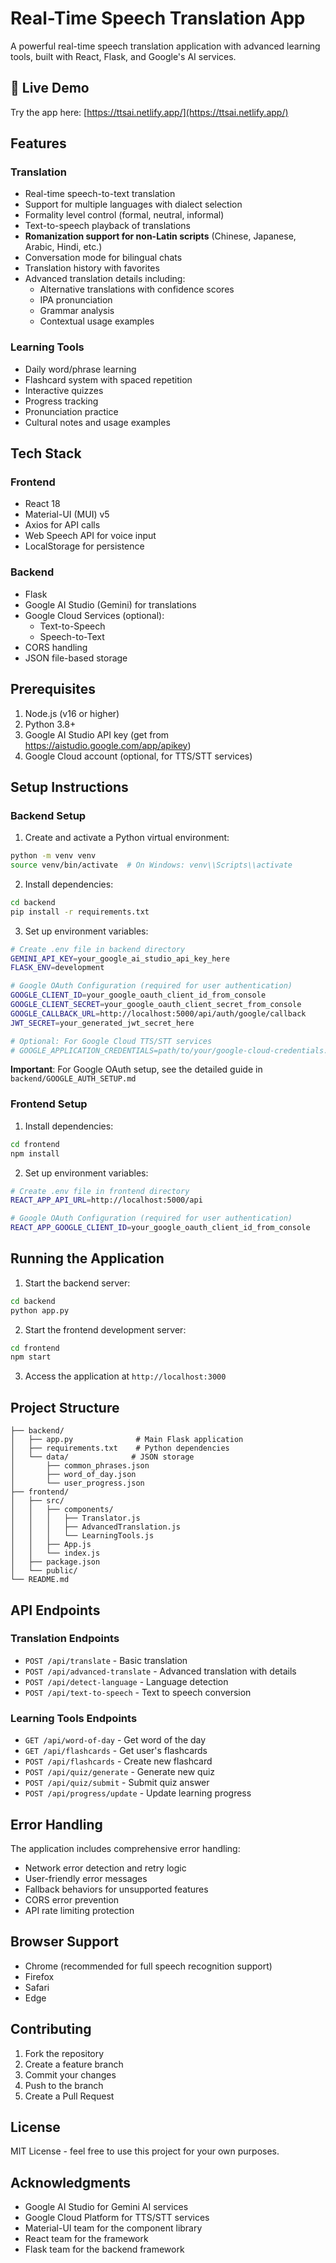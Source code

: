 # Real-Time Speech Translation App

A powerful real-time speech translation application with advanced learning tools, built with React, Flask, and Google's AI services.

## 🚀 Live Demo

Try the app here: [https://ttsai.netlify.app/](https://ttsai.netlify.app/)

## Features

### Translation
- Real-time speech-to-text translation
- Support for multiple languages with dialect selection
- Formality level control (formal, neutral, informal)
- Text-to-speech playback of translations
- **Romanization support for non-Latin scripts** (Chinese, Japanese, Arabic, Hindi, etc.)
- Conversation mode for bilingual chats
- Translation history with favorites
- Advanced translation details including:
  - Alternative translations with confidence scores
  - IPA pronunciation
  - Grammar analysis
  - Contextual usage examples

### Learning Tools
- Daily word/phrase learning
- Flashcard system with spaced repetition
- Interactive quizzes
- Progress tracking
- Pronunciation practice
- Cultural notes and usage examples

## Tech Stack

### Frontend
- React 18
- Material-UI (MUI) v5
- Axios for API calls
- Web Speech API for voice input
- LocalStorage for persistence

### Backend
- Flask
- Google AI Studio (Gemini) for translations
- Google Cloud Services (optional):
  - Text-to-Speech
  - Speech-to-Text
- CORS handling
- JSON file-based storage

## Prerequisites

1. Node.js (v16 or higher)
2. Python 3.8+
3. Google AI Studio API key (get from https://aistudio.google.com/app/apikey)
4. Google Cloud account (optional, for TTS/STT services)

## Setup Instructions

### Backend Setup

1. Create and activate a Python virtual environment:
```bash
python -m venv venv
source venv/bin/activate  # On Windows: venv\\Scripts\\activate
```

2. Install dependencies:
```bash
cd backend
pip install -r requirements.txt
```

3. Set up environment variables:
```bash
# Create .env file in backend directory
GEMINI_API_KEY=your_google_ai_studio_api_key_here
FLASK_ENV=development

# Google OAuth Configuration (required for user authentication)
GOOGLE_CLIENT_ID=your_google_oauth_client_id_from_console
GOOGLE_CLIENT_SECRET=your_google_oauth_client_secret_from_console
GOOGLE_CALLBACK_URL=http://localhost:5000/api/auth/google/callback
JWT_SECRET=your_generated_jwt_secret_here

# Optional: For Google Cloud TTS/STT services
# GOOGLE_APPLICATION_CREDENTIALS=path/to/your/google-cloud-credentials.json
```

**Important**: For Google OAuth setup, see the detailed guide in `backend/GOOGLE_AUTH_SETUP.md`

### Frontend Setup

1. Install dependencies:
```bash
cd frontend
npm install
```

2. Set up environment variables:
```bash
# Create .env file in frontend directory
REACT_APP_API_URL=http://localhost:5000/api

# Google OAuth Configuration (required for user authentication)
REACT_APP_GOOGLE_CLIENT_ID=your_google_oauth_client_id_from_console
```

## Running the Application

1. Start the backend server:
```bash
cd backend
python app.py
```

2. Start the frontend development server:
```bash
cd frontend
npm start
```

3. Access the application at `http://localhost:3000`

## Project Structure

```
├── backend/
│   ├── app.py              # Main Flask application
│   ├── requirements.txt    # Python dependencies
│   └── data/              # JSON storage
│       ├── common_phrases.json
│       ├── word_of_day.json
│       └── user_progress.json
├── frontend/
│   ├── src/
│   │   ├── components/
│   │   │   ├── Translator.js
│   │   │   ├── AdvancedTranslation.js
│   │   │   └── LearningTools.js
│   │   ├── App.js
│   │   └── index.js
│   ├── package.json
│   └── public/
└── README.md
```

## API Endpoints

### Translation Endpoints
- `POST /api/translate` - Basic translation
- `POST /api/advanced-translate` - Advanced translation with details
- `POST /api/detect-language` - Language detection
- `POST /api/text-to-speech` - Text to speech conversion

### Learning Tools Endpoints
- `GET /api/word-of-day` - Get word of the day
- `GET /api/flashcards` - Get user's flashcards
- `POST /api/flashcards` - Create new flashcard
- `POST /api/quiz/generate` - Generate new quiz
- `POST /api/quiz/submit` - Submit quiz answer
- `POST /api/progress/update` - Update learning progress

## Error Handling

The application includes comprehensive error handling:
- Network error detection and retry logic
- User-friendly error messages
- Fallback behaviors for unsupported features
- CORS error prevention
- API rate limiting protection

## Browser Support

- Chrome (recommended for full speech recognition support)
- Firefox
- Safari
- Edge

## Contributing

1. Fork the repository
2. Create a feature branch
3. Commit your changes
4. Push to the branch
5. Create a Pull Request

## License

MIT License - feel free to use this project for your own purposes.

## Acknowledgments

- Google AI Studio for Gemini AI services
- Google Cloud Platform for TTS/STT services
- Material-UI team for the component library
- React team for the framework
- Flask team for the backend framework 